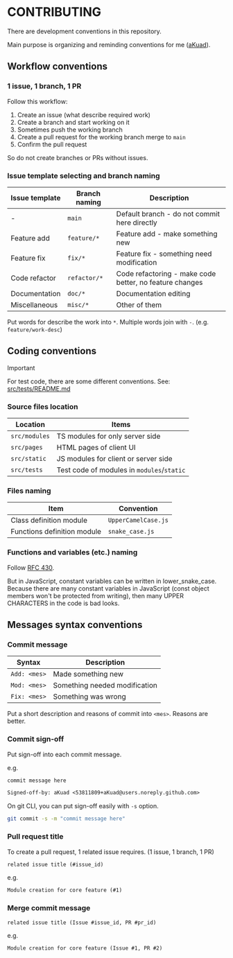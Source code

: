 # CONTRIBUTING

There are development conventions in this repository.

Main purpose is organizing and reminding conventions for me ([aKuad](https://github.com/aKuad)).

## Workflow conventions

### 1 issue, 1 branch, 1 PR

Follow this workflow:

1. Create an issue (what describe required work)
2. Create a branch and start working on it
3. Sometimes push the working branch
4. Create a pull request for the working branch merge to `main`
5. Confirm the pull request

So do not create branches or PRs without issues.

### Issue template selecting and branch naming

| Issue template | Branch naming | Description                                             |
| -------------- | ------------- | ------------------------------------------------------- |
| -              | `main`        | Default branch - do not commit here directly            |
| Feature add    | `feature/*`   | Feature add - make something new                        |
| Feature fix    | `fix/*`       | Feature fix - something need modification               |
| Code refactor  | `refactor/*`  | Code refactoring - make code better, no feature changes |
| Documentation  | `doc/*`       | Documentation editing                                   |
| Miscellaneous  | `misc/*`      | Other of them                                           |

Put words for describe the work into `*`. Multiple words join with `-`. (e.g. `feature/work-desc`)

## Coding conventions

> [!IMPORTANT]
>
> For test code, there are some different conventions. See: [src/tests/README.md](src/tests/README.md)

### Source files location

| Location      | Items                                      |
| ------------- | ------------------------------------------ |
| `src/modules` | TS modules for only server side            |
| `src/pages`   | HTML pages of client UI                    |
| `src/static`  | JS modules for client or server side       |
| `src/tests`   | Test code of modules in `modules`/`static` |

### Files naming

| Item                        | Convention          |
| --------------------------- | ------------------- |
| Class definition module     | `UpperCamelCase.js` |
| Functions definition module | `snake_case.js`     |

### Functions and variables (etc.) naming

Follow [RFC 430](https://github.com/rust-lang/rfcs/blob/master/text/0430-finalizing-naming-conventions.md).

But in JavaScript, constant variables can be written in lower_snake_case. Because there are many constant variables in JavaScript (const object members won't be protected from writing), then many UPPER CHARACTERS in the code is bad looks.

## Messages syntax conventions

### Commit message

| Syntax       | Description                   |
| ------------ | ----------------------------- |
| `Add: <mes>` | Made something new            |
| `Mod: <mes>` | Something needed modification |
| `Fix: <mes>` | Something was wrong           |

Put a short description and reasons of commit into `<mes>`. Reasons are better.

### Commit sign-off

Put sign-off into each commit message.

e.g.

```txt
commit message here

Signed-off-by: aKuad <53811809+aKuad@users.noreply.github.com>
```

On git CLI, you can put sign-off easily with `-s` option.

```sh
git commit -s -m "commit message here"
```

### Pull request title

To create a pull request, 1 related issue requires. (1 issue, 1 branch, 1 PR)

```txt
related issue title (#issue_id)
```

e.g.

```txt
Module creation for core feature (#1)
```

### Merge commit message

```txt
related issue title (Issue #issue_id, PR #pr_id)
```

e.g.

```txt
Module creation for core feature (Issue #1, PR #2)
```
